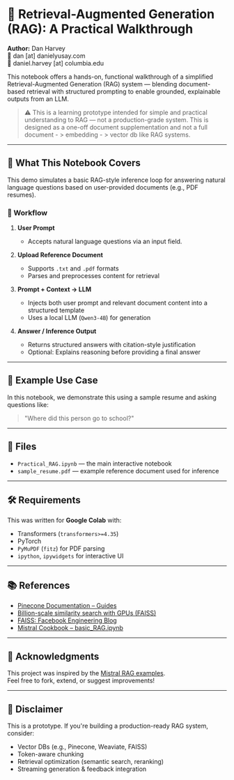 # 🧠 Retrieval-Augmented Generation (RAG): A Practical Walkthrough

**Author:** Dan Harvey  
📧 dan [at] danielyusay.com  
📧 daniel.harvey [at] columbia.edu  

This notebook offers a hands-on, functional walkthrough of a simplified Retrieval-Augmented Generation (RAG) system — blending document-based retrieval with structured prompting to enable grounded, explainable outputs from an LLM.

> ⚠️ This is a learning prototype intended for simple and practical understanding to RAG — not a production-grade system. This is designed as a one-off document supplementation and not a full document - > embedding - > vector db like RAG systems.

---

## 🚀 What This Notebook Covers

This demo simulates a basic RAG-style inference loop for answering natural language questions based on user-provided documents (e.g., PDF resumes).

### 🔄 Workflow

1. **User Prompt**  
   - Accepts natural language questions via an input field.

2. **Upload Reference Document**  
   - Supports `.txt` and `.pdf` formats  
   - Parses and preprocesses content for retrieval

3. **Prompt + Context → LLM**  
   - Injects both user prompt and relevant document content into a structured template  
   - Uses a local LLM (`Qwen3-4B`) for generation

4. **Answer / Inference Output**  
   - Returns structured answers with citation-style justification  
   - Optional: Explains reasoning before providing a final answer

---

## 📌 Example Use Case

In this notebook, we demonstrate this using a sample resume and asking questions like:

> "Where did this person go to school?"

---

## 📂 Files

- `Practical_RAG.ipynb` — the main interactive notebook
- `sample_resume.pdf` — example reference document used for inference

---

## 🛠 Requirements

This was written for **Google Colab** with:
- Transformers (`transformers>=4.35`)
- PyTorch
- `PyMuPDF` (`fitz`) for PDF parsing
- `ipython`, `ipywidgets` for interactive UI

---

## 📚 References

- [Pinecone Documentation – Guides](https://docs.pinecone.io/guides/)
- [Billion-scale similarity search with GPUs (FAISS)](https://arxiv.org/abs/2005.11401)
- [FAISS: Facebook Engineering Blog](https://engineering.fb.com/2017/03/29/data-infrastructure/faiss-a-library-for-efficient-similarity-search/)
- [Mistral Cookbook – basic_RAG.ipynb](https://github.com/mistralai/cookbook/blob/main/mistral/rag/basic_RAG.ipynb)

---

## 🙏 Acknowledgments

This project was inspired by the [Mistral RAG examples](https://github.com/mistralai/cookbook).  
Feel free to fork, extend, or suggest improvements!

---

## 🧪 Disclaimer

This is a prototype. If you're building a production-ready RAG system, consider:
- Vector DBs (e.g., Pinecone, Weaviate, FAISS)
- Token-aware chunking
- Retrieval optimization (semantic search, reranking)
- Streaming generation & feedback integration



